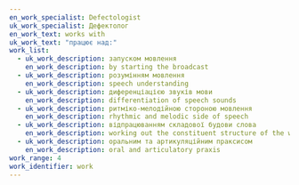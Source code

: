 ```yaml
---
en_work_specialist: Defectologist
uk_work_specialist: Дефектолог
en_work_text: works with
uk_work_text: "працює над:"
work_list:
  - uk_work_description: запуском мовлення
    en_work_description: by starting the broadcast
  - uk_work_description: розумінням мовлення
    en_work_description: speech understanding
  - uk_work_description: диференціацією звуків мови
    en_work_description: differentiation of speech sounds
  - uk_work_description: ритміко-мелодійною стороною мовлення
    en_work_description: rhythmic and melodic side of speech
  - uk_work_description: відпрацюванням складової будови слова
    en_work_description: working out the constituent structure of the word
  - uk_work_description: оральним та артикуляційним праксисом
    en_work_description: oral and articulatory praxis
work_range: 4
work_identifier: work
---
```

